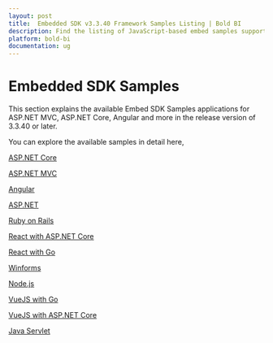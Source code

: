 ```yaml
---
layout: post
title:  Embedded SDK v3.3.40 Framework Samples Listing | Bold BI
description: Find the listing of JavaScript-based embed samples supporting different frameworks since Bold BI v3.3.40.
platform: bold-bi
documentation: ug
---
```


# Embedded SDK Samples

This section explains the available Embed SDK Samples applications for ASP.NET MVC, ASP.NET Core, Angular and more in the release version of 3.3.40 or later.

You can explore the available samples in detail here,

[ASP.NET Core](/embedded-bi/javascript-based/samples/v3.3.40-or-later/asp-net-core/)

[ASP.NET MVC](/embedded-bi/javascript-based/samples/v3.3.40-or-later/asp-net-mvc/)

[Angular](/embedded-bi/javascript-based/samples/v3.3.40-or-later/angular/)

[ASP.NET](/embedded-bi/javascript-based/samples/v3.3.40-or-later/asp-net/)

[Ruby on Rails](/embedded-bi/javascript-based/samples/v3.3.40-or-later/ruby-on-rails/)

[React with ASP.NET Core](/embedded-bi/javascript-based/samples/v3.3.40-or-later/react-core/)

[React with Go](/embedded-bi/javascript-based/samples/v3.3.40-or-later/react-with-go/)

[Winforms](/embedded-bi/javascript-based/samples/v3.3.40-or-later/winforms/)

[Node.js](/embedded-bi/javascript-based/samples/v3.3.40-or-later/node-js/)

[VueJS with Go](/embedded-bi/javascript-based/samples/v3.3.40-or-later/vuejs-with-go/)

[VueJS with ASP.NET Core](/embedded-bi/javascript-based/samples/v3.3.40-or-later/vuejs-with-core/)

[Java Servlet](/embedded-bi/javascript-based/samples/v3.3.40-or-later/java-servlet/)
